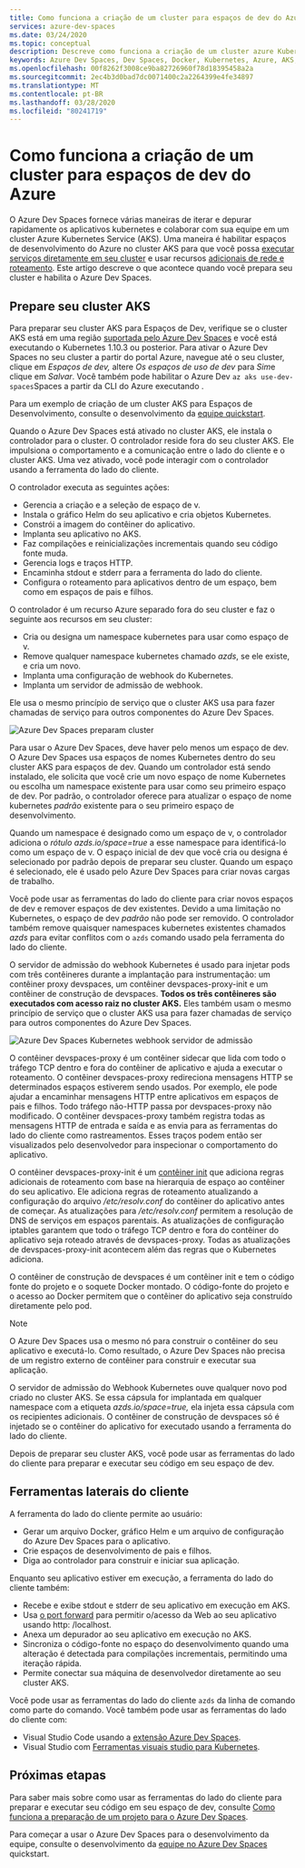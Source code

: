 ```yaml
---
title: Como funciona a criação de um cluster para espaços de dev do Azure
services: azure-dev-spaces
ms.date: 03/24/2020
ms.topic: conceptual
description: Descreve como funciona a criação de um cluster azure Kubernetes Service para espaços azure dev
keywords: Azure Dev Spaces, Dev Spaces, Docker, Kubernetes, Azure, AKS, Azure Kubernetes Service, contêineres
ms.openlocfilehash: 00f8262f3008ce9ba82726960f78d18395458a2a
ms.sourcegitcommit: 2ec4b3d0bad7dc0071400c2a2264399e4fe34897
ms.translationtype: MT
ms.contentlocale: pt-BR
ms.lasthandoff: 03/28/2020
ms.locfileid: "80241719"
---
```

# <a name="how-setting-up-a-cluster-for-azure-dev-spaces-works"></a>Como funciona a criação de um cluster para espaços de dev do Azure

O Azure Dev Spaces fornece várias maneiras de iterar e depurar rapidamente os aplicativos kubernetes e colaborar com sua equipe em um cluster Azure Kubernetes Service (AKS). Uma maneira é habilitar espaços de desenvolvimento do Azure no cluster AKS para que você possa [executar serviços diretamente em seu cluster][how-it-works-up] e usar recursos [adicionais de rede e roteamento][how-it-works-routing]. Este artigo descreve o que acontece quando você prepara seu cluster e habilita o Azure Dev Spaces.

## <a name="prepare-your-aks-cluster"></a>Prepare seu cluster AKS

Para preparar seu cluster AKS para Espaços de Dev, verifique se o cluster AKS está em uma região [suportada pelo Azure Dev Spaces][supported-regions] e você está executando o Kubernetes 1.10.3 ou posterior. Para ativar o Azure Dev Spaces no seu cluster a partir do portal Azure, navegue até o seu cluster, clique em *Espaços de dev,* altere *Os espaços de uso de dev* para *Sim*e clique em *Salvar*. Você também pode habilitar o Azure Dev `az aks use-dev-spaces`Spaces a partir da CLI do Azure executando .

Para um exemplo de criação de um cluster AKS para Espaços de Desenvolvimento, consulte o desenvolvimento da [equipe quickstart][quickstart-team].

Quando o Azure Dev Spaces está ativado no cluster AKS, ele instala o controlador para o cluster. O controlador reside fora do seu cluster AKS. Ele impulsiona o comportamento e a comunicação entre o lado do cliente e o cluster AKS. Uma vez ativado, você pode interagir com o controlador usando a ferramenta do lado do cliente.

O controlador executa as seguintes ações:

* Gerencia a criação e a seleção de espaço de v.
* Instala o gráfico Helm do seu aplicativo e cria objetos Kubernetes.
* Constrói a imagem do contêiner do aplicativo.
* Implanta seu aplicativo no AKS.
* Faz compilações e reinicializações incrementais quando seu código fonte muda.
* Gerencia logs e traços HTTP.
* Encaminha stdout e stderr para a ferramenta do lado do cliente.
* Configura o roteamento para aplicativos dentro de um espaço, bem como em espaços de pais e filhos.

O controlador é um recurso Azure separado fora do seu cluster e faz o seguinte aos recursos em seu cluster:

* Cria ou designa um namespace kubernetes para usar como espaço de v.
* Remove qualquer namespace kubernetes chamado *azds*, se ele existe, e cria um novo.
* Implanta uma configuração de webhook do Kubernetes.
* Implanta um servidor de admissão de webhook.

Ele usa o mesmo princípio de serviço que o cluster AKS usa para fazer chamadas de serviço para outros componentes do Azure Dev Spaces.

![Azure Dev Spaces preparam cluster](media/how-dev-spaces-works/prepare-cluster.svg)

Para usar o Azure Dev Spaces, deve haver pelo menos um espaço de dev. O Azure Dev Spaces usa espaços de nomes Kubernetes dentro do seu cluster AKS para espaços de dev. Quando um controlador está sendo instalado, ele solicita que você crie um novo espaço de nome Kubernetes ou escolha um namespace existente para usar como seu primeiro espaço de dev. Por padrão, o controlador oferece para atualizar o espaço de nome kubernetes *padrão* existente para o seu primeiro espaço de desenvolvimento.

Quando um namespace é designado como um espaço de v, o controlador adiciona o *rótulo azds.io/space=true* a esse namespace para identificá-lo como um espaço de v. O espaço inicial de dev que você cria ou designa é selecionado por padrão depois de preparar seu cluster. Quando um espaço é selecionado, ele é usado pelo Azure Dev Spaces para criar novas cargas de trabalho.

Você pode usar as ferramentas do lado do cliente para criar novos espaços de dev e remover espaços de dev existentes. Devido a uma limitação no Kubernetes, o espaço de dev *padrão* não pode ser removido. O controlador também remove quaisquer namespaces kubernetes existentes chamados *azds* para evitar conflitos com o `azds` comando usado pela ferramenta do lado do cliente.

O servidor de admissão do webhook Kubernetes é usado para injetar pods com três contêineres durante a implantação para instrumentação: um contêiner proxy devspaces, um contêiner devspaces-proxy-init e um contêiner de construção de devspaces. **Todos os três contêineres são executados com acesso raiz no cluster AKS.** Eles também usam o mesmo princípio de serviço que o cluster AKS usa para fazer chamadas de serviço para outros componentes do Azure Dev Spaces.

![Azure Dev Spaces Kubernetes webhook servidor de admissão](media/how-dev-spaces-works/kubernetes-webhook-admission-server.svg)

O contêiner devspaces-proxy é um contêiner sidecar que lida com todo o tráfego TCP dentro e fora do contêiner de aplicativo e ajuda a executar o roteamento. O contêiner devspaces-proxy redireciona mensagens HTTP se determinados espaços estiverem sendo usados. Por exemplo, ele pode ajudar a encaminhar mensagens HTTP entre aplicativos em espaços de pais e filhos. Todo tráfego não-HTTP passa por devspaces-proxy não modificado. O contêiner devspaces-proxy também registra todas as mensagens HTTP de entrada e saída e as envia para as ferramentas do lado do cliente como rastreamentos. Esses traços podem então ser visualizados pelo desenvolvedor para inspecionar o comportamento do aplicativo.

O contêiner devspaces-proxy-init é um [contêiner init](https://kubernetes.io/docs/concepts/workloads/pods/init-containers/) que adiciona regras adicionais de roteamento com base na hierarquia de espaço ao contêiner do seu aplicativo. Ele adiciona regras de roteamento atualizando a configuração do arquivo */etc/resolv.conf* do contêiner do aplicativo antes de começar. As atualizações para */etc/resolv.conf* permitem a resolução de DNS de serviços em espaços parentais. As atualizações de configuração iptables garantem que todo o tráfego TCP dentro e fora do contêiner do aplicativo seja roteado através de devspaces-proxy. Todas as atualizações de devspaces-proxy-init acontecem além das regras que o Kubernetes adiciona.

O contêiner de construção de devspaces é um contêiner init e tem o código fonte do projeto e o soquete Docker montado. O código-fonte do projeto e o acesso ao Docker permitem que o contêiner do aplicativo seja construído diretamente pelo pod.

> [!NOTE]
> O Azure Dev Spaces usa o mesmo nó para construir o contêiner do seu aplicativo e executá-lo. Como resultado, o Azure Dev Spaces não precisa de um registro externo de contêiner para construir e executar sua aplicação.

O servidor de admissão do Webhook Kubernetes ouve qualquer novo pod criado no cluster AKS. Se essa cápsula for implantada em qualquer namespace com a etiqueta *azds.io/space=true,* ela injeta essa cápsula com os recipientes adicionais. O contêiner de construção de devspaces só é injetado se o contêiner do aplicativo for executado usando a ferramenta do lado do cliente.

Depois de preparar seu cluster AKS, você pode usar as ferramentas do lado do cliente para preparar e executar seu código em seu espaço de dev.

## <a name="client-side-tooling"></a>Ferramentas laterais do cliente

A ferramenta do lado do cliente permite ao usuário:
* Gerar um arquivo Docker, gráfico Helm e um arquivo de configuração do Azure Dev Spaces para o aplicativo.
* Crie espaços de desenvolvimento de pais e filhos.
* Diga ao controlador para construir e iniciar sua aplicação.

Enquanto seu aplicativo estiver em execução, a ferramenta do lado do cliente também:
* Recebe e exibe stdout e stderr de seu aplicativo em execução em AKS.
* Usa [o port forward](https://kubernetes.io/docs/tasks/access-application-cluster/port-forward-access-application-cluster/) para permitir o\/acesso da Web ao seu aplicativo usando http: /localhost.
* Anexa um depurador ao seu aplicativo em execução no AKS.
* Sincroniza o código-fonte no espaço do desenvolvimento quando uma alteração é detectada para compilações incrementais, permitindo uma iteração rápida.
* Permite conectar sua máquina de desenvolvedor diretamente ao seu cluster AKS.

Você pode usar as ferramentas do lado do cliente `azds` da linha de comando como parte do comando. Você também pode usar as ferramentas do lado do cliente com:

* Visual Studio Code usando a [extensão Azure Dev Spaces](https://marketplace.visualstudio.com/items?itemName=azuredevspaces.azds).
* Visual Studio com [Ferramentas visuais studio para Kubernetes](https://aka.ms/get-vsk8stools).

## <a name="next-steps"></a>Próximas etapas

Para saber mais sobre como usar as ferramentas do lado do cliente para preparar e executar seu código em seu espaço de dev, consulte [Como funciona a preparação de um projeto para o Azure Dev Spaces][how-it-works-prep].

Para começar a usar o Azure Dev Spaces para o desenvolvimento da equipe, consulte o desenvolvimento da [equipe no Azure Dev Spaces][quickstart-team] quickstart.

[how-it-works-prep]: how-dev-spaces-works-prep.md
[how-it-works-routing]: how-dev-spaces-works-routing.md
[how-it-works-up]: how-dev-spaces-works-up.md
[supported-regions]: https://azure.microsoft.com/global-infrastructure/services/?products=kubernetes-service
[quickstart-team]: quickstart-team-development.md